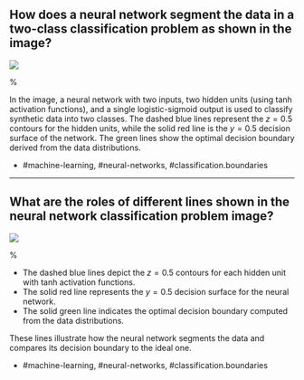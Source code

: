 ## How does a neural network segment the data in a two-class classification problem as shown in the image?

![](https://cdn.mathpix.com/cropped/2024_05_26_69d949d0ac2b0e71376dg-1.jpg?height=523&width=650&top_left_y=232&top_left_x=955)

%

In the image, a neural network with two inputs, two hidden units (using tanh activation functions), and a single logistic-sigmoid output is used to classify synthetic data into two classes. The dashed blue lines represent the $z=0.5$ contours for the hidden units, while the solid red line is the $y=0.5$ decision surface of the network. The green lines show the optimal decision boundary derived from the data distributions.

- #machine-learning, #neural-networks, #classification.boundaries

---

## What are the roles of different lines shown in the neural network classification problem image?

![](https://cdn.mathpix.com/cropped/2024_05_26_69d949d0ac2b0e71376dg-1.jpg?height=523&width=650&top_left_y=232&top_left_x=955)

%

- The dashed blue lines depict the $z=0.5$ contours for each hidden unit with tanh activation functions.
- The solid red line represents the $y=0.5$ decision surface for the neural network.
- The solid green line indicates the optimal decision boundary computed from the data distributions.

These lines illustrate how the neural network segments the data and compares its decision boundary to the ideal one.

- #machine-learning, #neural-networks, #classification.boundaries